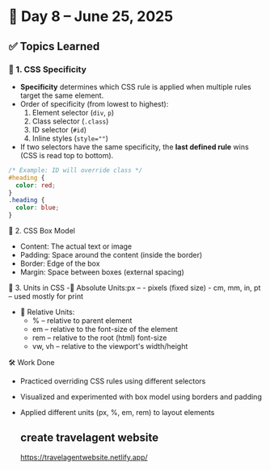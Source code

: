 # 📅 Day 8 – June 25, 2025

## ✅ Topics Learned

### 🔹 1. CSS Specificity

- **Specificity** determines which CSS rule is applied when multiple rules target the same element.
- Order of specificity (from lowest to highest):
  1. Element selector (`div`, `p`)
  2. Class selector (`.class`)
  3. ID selector (`#id`)
  4. Inline styles (`style=""`)
- If two selectors have the same specificity, the **last defined rule** wins (CSS is read top to bottom).

```css
/* Example: ID will override class */
#heading {
  color: red;
}
.heading {
  color: blue;
}
```
🔹 2. CSS Box Model
- Content: The actual text or image
- Padding: Space around the content (inside the border)
- Border: Edge of the box
- Margin: Space between boxes (external spacing)

🔹 3. Units in CSS
-📏 Absolute Units:px – 
     - pixels (fixed size)
     - cm, mm, in, pt – used mostly for print
- 🔁 Relative Units:
    - % – relative to parent element
    - em – relative to the font-size of the element
    - rem – relative to the root (html) font-size
    - vw, vh – relative to the viewport's width/height

🛠️ Work Done
- Practiced overriding CSS rules using different selectors
- Visualized and experimented with box model using borders and padding
- Applied different units (px, %, em, rem) to layout elements

  ## create travelagent website
  https://travelagentwebsite.netlify.app/









